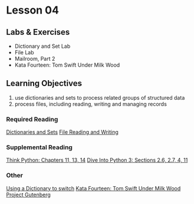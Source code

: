 # Lesson 04

## Labs & Exercises
* Dictionary and Set Lab
* File Lab
* Mailroom, Part 2
* Kata Fourteen: Tom Swift Under Milk Wood

## Learning Objectives
1. use dictionaries and sets to process related groups of structured data
3. process files, including reading, writing and managing records

### Required Reading
[Dictionaries and Sets](https://uwpce-pythoncert.github.io/PythonCertDevel/modules/DictsAndSets.html#dicts-and-sets)
[File Reading and Writing](https://uwpce-pythoncert.github.io/PythonCertDevel/modules/Files.html#files)

### Supplemental Reading
[Think Python: Chapters 11, 13, 14](http://greenteapress.com/thinkpython/html/thinkpython012.html)
[Dive Into Python 3: Sections 2.6, 2.7, 4, 11](http://www.diveintopython3.net/native-datatypes.html#dictionaries)

### Other
[Using a Dictionary to switch](https://uwpce-pythoncert.github.io/PythonCertDevel/modules/DictionaryAsSwitch.html#dict-as-switch)
[Kata Fourteen: Tom Swift Under Milk Wood](http://codekata.com/kata/kata14-tom-swift-under-the-milkwood/)
[Project Gutenberg](http://www.gutenberg.org/)